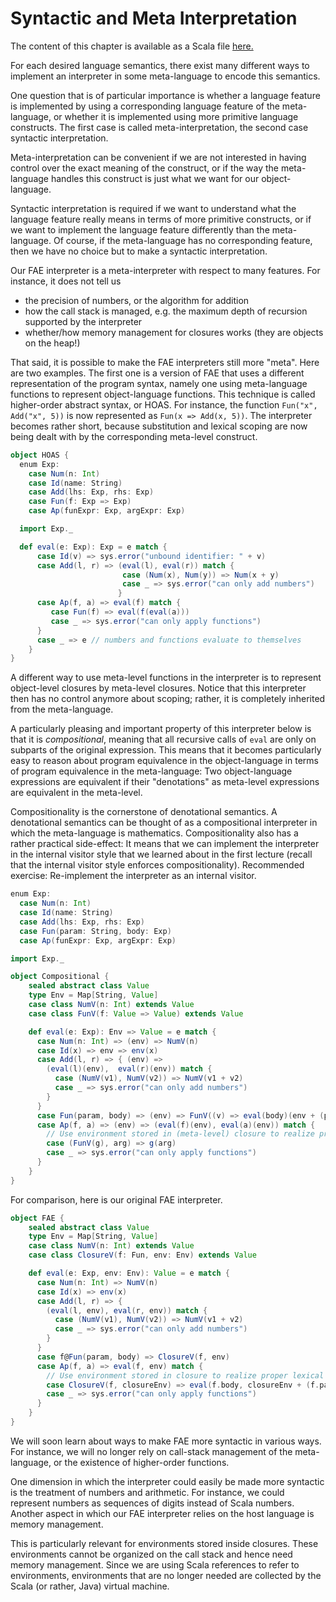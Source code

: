 # Syntactic and Meta Interpretation

The content of this chapter is available as a Scala file [here.](./meta-interpretation.scala)


For each desired language semantics, there exist many different ways to implement an interpreter in some meta-language
to encode this semantics.

One question that is of particular importance is whether a language feature is implemented by using a corresponding
language feature of the meta-language, or whether it is implemented using more primitive language constructs.
The first case is called meta-interpretation, the second case syntactic interpretation.

Meta-interpretation can be convenient if we are not interested in having control over the exact meaning of the construct,
or if the way the meta-language handles this construct is just what we want for our object-language.

Syntactic interpretation is required if we want to understand what the language feature really means in terms
of more primitive constructs, or if we want to implement the language feature differently than the meta-language.
Of course, if the meta-language has no corresponding feature, then we have no choice but to make a syntactic interpretation.

Our FAE interpreter is a meta-interpreter with respect to many features. For instance, it does not tell us
 - the precision of numbers, or the algorithm for addition
 - how the call stack is managed, e.g. the maximum depth of recursion supported by the interpreter
 - whether/how memory management for closures works (they are objects on the heap!)

That said, it is possible to make the FAE interpreters still more "meta". Here are two examples.
The first one is a version of FAE that uses a different representation of the program syntax, namely one using
meta-language functions to represent object-language functions. This technique is called higher-order abstract syntax, or HOAS.
For instance, the function ``Fun("x", Add("x", 5))`` is now represented as ``Fun(x => Add(x, 5))``.
The interpreter becomes rather short, because substitution and lexical scoping are now being dealt with by the
corresponding meta-level construct.

```scala mdoc
object HOAS {
  enum Exp:
    case Num(n: Int)
    case Id(name: String)
    case Add(lhs: Exp, rhs: Exp)
    case Fun(f: Exp => Exp)
    case Ap(funExpr: Exp, argExpr: Exp)

  import Exp._

  def eval(e: Exp): Exp = e match {
      case Id(v) => sys.error("unbound identifier: " + v)
      case Add(l, r) => (eval(l), eval(r)) match {
                         case (Num(x), Num(y)) => Num(x + y)
                         case _ => sys.error("can only add numbers")
                        }
      case Ap(f, a) => eval(f) match {
         case Fun(f) => eval(f(eval(a)))
         case _ => sys.error("can only apply functions")
      }
      case _ => e // numbers and functions evaluate to themselves
    }
}
```

A different way to use meta-level functions in the interpreter is to represent object-level closures by meta-level closures.
Notice that this interpreter then has no control anymore about scoping; rather, it is completely inherited from the meta-language.

A particularly pleasing and important property of this interpreter below is that it is _compositional_, meaning that all recursive calls
of `eval` are only on subparts of the original expression. This means that it becomes particularly easy to reason about program equivalence
in the object-language in terms of program equivalence in the meta-language: Two object-language expressions are equivalent if their
"denotations" as meta-level expressions are equivalent in the meta-level.

Compositionality is the cornerstone of denotational semantics.  A denotational semantics can be thought of as a
compositional interpreter in which the meta-language is mathematics.
Compositionality also has a rather practical side-effect: It means that we can implement the interpreter in the internal visitor style
that  we learned about in the first lecture (recall that the internal visitor  style enforces compositionality).
Recommended exercise: Re-implement the interpreter as an internal visitor.

```scala mdoc
enum Exp:
  case Num(n: Int)
  case Id(name: String)
  case Add(lhs: Exp, rhs: Exp)
  case Fun(param: String, body: Exp)
  case Ap(funExpr: Exp, argExpr: Exp)

import Exp._

object Compositional {
    sealed abstract class Value
    type Env = Map[String, Value]
    case class NumV(n: Int) extends Value
    case class FunV(f: Value => Value) extends Value

    def eval(e: Exp): Env => Value = e match {
      case Num(n: Int) => (env) => NumV(n)
      case Id(x) => env => env(x)
      case Add(l, r) => { (env) =>
        (eval(l)(env),  eval(r)(env)) match {
          case (NumV(v1), NumV(v2)) => NumV(v1 + v2)
          case _ => sys.error("can only add numbers")
        }
      }
      case Fun(param, body) => (env) => FunV((v) => eval(body)(env + (param -> v)))
      case Ap(f, a) => (env) => (eval(f)(env), eval(a)(env)) match {
        // Use environment stored in (meta-level) closure to realize proper lexical scoping!
        case (FunV(g), arg) => g(arg)
        case _ => sys.error("can only apply functions")
      }
    }
}
```

For comparison, here is our original FAE interpreter.

```scala mdoc
object FAE {
    sealed abstract class Value
    type Env = Map[String, Value]
    case class NumV(n: Int) extends Value
    case class ClosureV(f: Fun, env: Env) extends Value

    def eval(e: Exp, env: Env): Value = e match {
      case Num(n: Int) => NumV(n)
      case Id(x) => env(x)
      case Add(l, r) => {
        (eval(l, env), eval(r, env)) match {
          case (NumV(v1), NumV(v2)) => NumV(v1 + v2)
          case _ => sys.error("can only add numbers")
        }
      }
      case f@Fun(param, body) => ClosureV(f, env)
      case Ap(f, a) => eval(f, env) match {
        // Use environment stored in closure to realize proper lexical scoping!
        case ClosureV(f, closureEnv) => eval(f.body, closureEnv + (f.param -> eval(a, env)))
        case _ => sys.error("can only apply functions")
      }
    }
}
```

We will soon learn about ways to make FAE more syntactic in various ways. For instance, we will no longer rely on call-stack management
of the meta-language, or the existence of higher-order functions.

One dimension in which the interpreter could easily be made more syntactic is the treatment of numbers and arithmetic.
For instance, we could represent numbers as sequences of digits instead of Scala numbers.
Another aspect in which our FAE interpreter relies on the host language is memory management.

This is particularly relevant for environments stored inside closures. These environments cannot be organized on the call stack
and hence need memory management. Since we are using Scala references to refer to environments, environments that are no longer
needed are collected by the Scala (or rather, Java) virtual machine.
